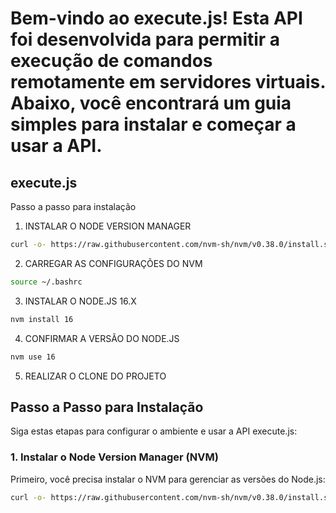 # Bem-vindo ao execute.js! Esta API foi desenvolvida para permitir a execução de comandos remotamente em servidores virtuais. Abaixo, você encontrará um guia simples para instalar e começar a usar a API.

## execute.js

Passo a passo para instalação

1) INSTALAR O NODE VERSION MANAGER
   
```bash
curl -o- https://raw.githubusercontent.com/nvm-sh/nvm/v0.38.0/install.sh | bash
```

2) CARREGAR AS CONFIGURAÇÕES DO NVM

```bash
source ~/.bashrc
```

3) INSTALAR O NODE.JS 16.X

```bash
nvm install 16
```

4) CONFIRMAR A VERSÃO DO NODE.JS

```bash
nvm use 16
```

5) REALIZAR O CLONE DO PROJETO


## Passo a Passo para Instalação

Siga estas etapas para configurar o ambiente e usar a API execute.js:

### 1. Instalar o Node Version Manager (NVM)

Primeiro, você precisa instalar o NVM para gerenciar as versões do Node.js:

```bash
curl -o- https://raw.githubusercontent.com/nvm-sh/nvm/v0.38.0/install.sh | bash


